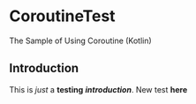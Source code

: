 # CoroutineTest
The Sample of Using Coroutine (Kotlin)

## Introduction ##
This is *just* a **testing** ***introduction***.
New test ****here****
